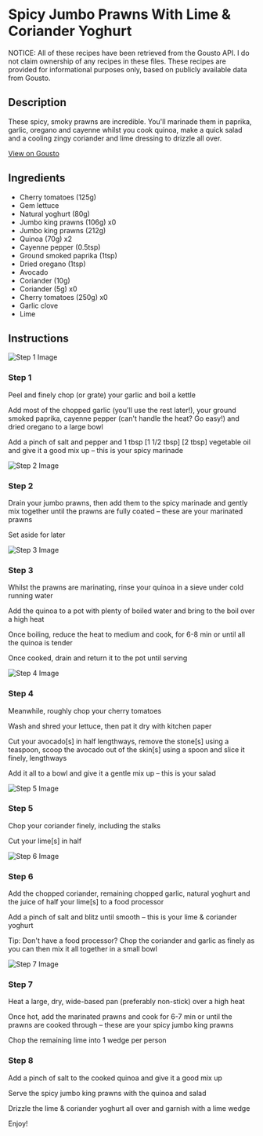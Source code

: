# Spicy Jumbo Prawns With Lime & Coriander Yoghurt

NOTICE: All of these recipes have been retrieved from the Gousto API. I do not claim ownership of any recipes in these files. These recipes are provided for informational purposes only, based on publicly available data from Gousto.

## Description

These spicy, smoky prawns are incredible. You'll marinade them in paprika, garlic, oregano and cayenne whilst you cook quinoa, make a quick salad and a cooling zingy coriander and lime dressing to drizzle all over.

[View on Gousto](https://www.gousto.co.uk/recipes/cookbook/spicy-jumbo-prawns-lime-coriander-yoghurt)

## Ingredients

- Cherry tomatoes (125g)
- Gem lettuce
- Natural yoghurt (80g)
- Jumbo king prawns (106g) x0
- Jumbo king prawns (212g)
- Quinoa (70g) x2
- Cayenne pepper (0.5tsp)
- Ground smoked paprika (1tsp)
- Dried oregano (1tsp)
- Avocado
- Coriander (10g)
- Coriander (5g) x0
- Cherry tomatoes (250g) x0
- Garlic clove
- Lime

## Instructions

![Step 1 Image](https://production-media.gousto.co.uk/cms/recipe-step-image/RC2413Step-1-x200.jpg)

### Step 1

Peel and finely chop (or grate) your garlic and boil a kettle

Add most of the chopped garlic (you'll use the rest later!), your ground smoked paprika, cayenne pepper (can't handle the heat? Go easy!) and dried oregano to a large bowl

Add a pinch of salt and pepper and 1 tbsp <span class="text-purple">[1 1/2 tbsp]</span> <span class="text-danger">[2 tbsp]</span> vegetable oil and give it a good mix up – this is your spicy marinade

![Step 2 Image](https://production-media.gousto.co.uk/cms/recipe-step-image/RC2413Step-2-x200.jpg)

### Step 2

Drain your jumbo prawns, then add them to the spicy marinade and gently mix together until the prawns are fully coated – these are your marinated prawns

Set aside for later

![Step 3 Image](https://production-media.gousto.co.uk/cms/recipe-step-image/RC2413Step-3-x200.jpg)

### Step 3

Whilst the prawns are marinating, rinse your quinoa in a sieve under cold running water

Add the quinoa to a pot with plenty of boiled water and bring to the boil over a high heat

Once boiling, reduce the heat to medium and cook, for 6-8 min or until all the quinoa is tender

Once cooked, drain and return it to the pot until serving

![Step 4 Image](https://production-media.gousto.co.uk/cms/recipe-step-image/RC2413Step-4-x200.jpg)

### Step 4

Meanwhile, roughly chop your cherry tomatoes

Wash and shred your lettuce, then pat it dry with kitchen paper

Cut your avocado[s] in half lengthways, remove the stone[s] using a teaspoon, scoop the avocado out of the skin[s] using a spoon and slice it finely, lengthways

Add it all to a bowl and give it a gentle mix up – this is your salad

![Step 5 Image](https://production-media.gousto.co.uk/cms/recipe-step-image/RC2413Step-5-x200.jpg)

### Step 5

Chop your coriander finely, including the stalks

Cut your lime[s] in half

![Step 6 Image](https://production-media.gousto.co.uk/cms/recipe-step-image/RC2413Step-6-x200.jpg)

### Step 6

Add the chopped coriander, remaining chopped garlic, natural yoghurt and the juice of half your lime[s] to a food processor

Add a pinch of salt and blitz until smooth – this is your lime & coriander yoghurt

Tip: Don't have a food processor? Chop the coriander and garlic as finely as you can then mix it all together in a small bowl

![Step 7 Image](https://production-media.gousto.co.uk/cms/recipe-step-image/RC2413Step-7-x200.jpg)

### Step 7

Heat a large, dry, wide-based pan (preferably non-stick) over a high heat

Once hot, add the marinated prawns and cook for 6-7 min or until the prawns are cooked through – these are your spicy jumbo king prawns

Chop the remaining lime into 1 wedge per person

### Step 8

Add a pinch of salt to the cooked quinoa and give it a good mix up

Serve the spicy jumbo king prawns with the quinoa and salad

Drizzle the lime & coriander yoghurt all over and garnish with a lime wedge

Enjoy!

